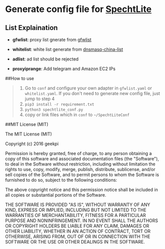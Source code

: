 # Generate config file for [SpechtLite](https://github.com/zhuhaow/SpechtLite)

## List Explaination

- **gfwlist**: proxy list gnerate from [gfwlist](https://raw.githubusercontent.com/gfwlist/gfwlist/master/gfwlist.txt)

- **whitelist**: white list generate from [dnsmasq-china-list](https://github.com/felixonmars/dnsmasq-china-list)

- **adlist**: ad list should be rejected

- **proxyiprange**: Add telegram and Amazon EC2 IPs

##How to use
> 1. Go to `conf` and configure your own adapter in `gfwlist.yaml` or `whitelist.yaml`. If you don't need to generate new config file, just jump to step 4
> 2. `pip3 install -r requirement.txt`
> 3. `python3 spechtlite_conf.py`
> 4. copy or link files which in `conf` to `~/SpechtLiteConf`

##MIT License (MIT)

The MIT License (MIT)

Copyright (c) 2016 geekpi

Permission is hereby granted, free of charge, to any person obtaining a copy
of this software and associated documentation files (the "Software"), to deal
in the Software without restriction, including without limitation the rights
to use, copy, modify, merge, publish, distribute, sublicense, and/or sell
copies of the Software, and to permit persons to whom the Software is
furnished to do so, subject to the following conditions:

The above copyright notice and this permission notice shall be included in all
copies or substantial portions of the Software.

THE SOFTWARE IS PROVIDED "AS IS", WITHOUT WARRANTY OF ANY KIND, EXPRESS OR
IMPLIED, INCLUDING BUT NOT LIMITED TO THE WARRANTIES OF MERCHANTABILITY,
FITNESS FOR A PARTICULAR PURPOSE AND NONINFRINGEMENT. IN NO EVENT SHALL THE
AUTHORS OR COPYRIGHT HOLDERS BE LIABLE FOR ANY CLAIM, DAMAGES OR OTHER
LIABILITY, WHETHER IN AN ACTION OF CONTRACT, TORT OR OTHERWISE, ARISING FROM,
OUT OF OR IN CONNECTION WITH THE SOFTWARE OR THE USE OR OTHER DEALINGS IN THE
SOFTWARE.

